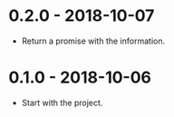 0.2.0 - 2018-10-07
=====

* Return a promise with the information.

0.1.0 - 2018-10-06
=====

* Start with the project.
